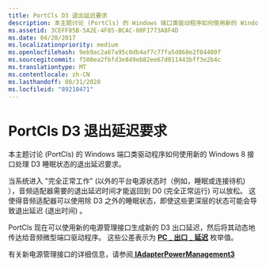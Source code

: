 ```yaml
---
title: PortCls D3 退出延迟要求
description: 本主题讨论 (PortCls) 的 Windows 端口类驱动程序如何使用新的 Windows 8 接口处理 D3 睡眠状态的退出延迟要求。
ms.assetid: 3CEFF85B-5A2E-4F85-BCAC-00F1773A8F4D
ms.date: 04/20/2017
ms.localizationpriority: medium
ms.openlocfilehash: 9eb9ac2a67a95c0db4af7c77fa5d868e2f84480f
ms.sourcegitcommit: f500ea2fbfd3e849eb82ee67d011443bff3e2b4c
ms.translationtype: MT
ms.contentlocale: zh-CN
ms.lasthandoff: 08/31/2020
ms.locfileid: "89210471"
---
```

# <a name="portcls-d3-exit-latency-requirement"></a>PortCls D3 退出延迟要求


本主题讨论 (PortCls) 的 Windows 端口类驱动程序如何使用新的 Windows 8 接口处理 D3 睡眠状态的退出延迟要求。

当系统进入 "完全正常工作" (以外的平台电源状态时（例如，睡眠或连接待机) ），音频适配器需要的退出延迟时间才能返回到 D0 (完全正常运行) 可以放松。 这使得音频适配器可以使用除 D3 之外的睡眠状态，即使这些更深层的状态可能会导致退出延迟 (退出时间) 。

PortCls 现在可以使用新的电源管理接口生成新的 D3 出口延迟，然后将其动态地传达给音频微型端口驱动程序。 这些公差表示为 [**PC \_ 出口 \_ 延迟**](/windows-hardware/drivers/ddi/portcls/ne-portcls-_pc_exit_latency) 枚举值。

有关新电源管理接口的详细信息，请参阅[ **IAdapterPowerManagement3**](/windows-hardware/drivers/ddi/portcls/nn-portcls-iadapterpowermanagement3)

 

